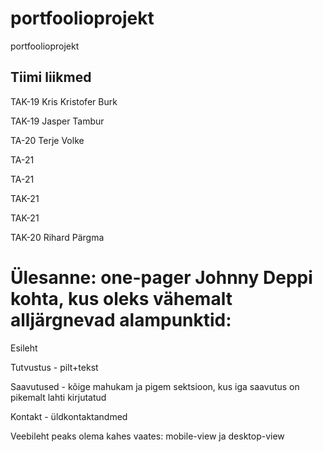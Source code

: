 # portfoolioprojekt
portfoolioprojekt

Tiimi liikmed
-------------
TAK-19 Kris Kristofer Burk

TAK-19 Jasper Tambur

TA-20 Terje Volke

TA-21 

TA-21 

TAK-21

TAK-21

TAK-20 Rihard Pärgma

# Ülesanne: one-pager Johnny Deppi kohta, kus oleks vähemalt alljärgnevad alampunktid:
Esileht

Tutvustus - pilt+tekst

Saavutused - kõige mahukam ja pigem sektsioon, kus iga saavutus on pikemalt lahti kirjutatud

Kontakt - üldkontaktandmed

Veebileht peaks olema kahes vaates: mobile-view ja desktop-view




